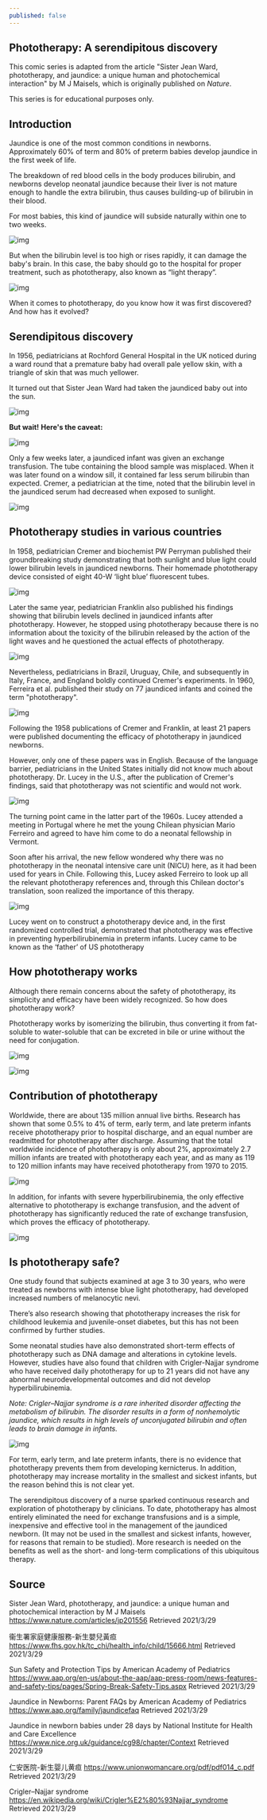 ```yaml
---
published: false
---
```


## **Phototherapy: A serendipitous discovery**

This comic series is adapted from the article "Sister Jean Ward, phototherapy, and jaundice: a unique human and photochemical interaction" by M J Maisels, which is originally published on *Nature*. 

This series is for educational purposes only.

## Introduction

Jaundice is one of the most common conditions in newborns. Approximately 60% of term and 80% of preterm babies develop jaundice in the first week of life.

The breakdown of red blood cells in the body produces bilirubin, and newborns develop neonatal jaundice because their liver is not mature enough to handle the extra bilirubin, thus causes building-up of bilirubin in their blood.

For most babies, this kind of jaundice will subside naturally within one to two weeks.

![img](https://img.xiumi.us/xmi/ua/2gsJP/i/c5811a864b24f1331e1eb0fe78b7a9fb-sz_335932.jpg?x-oss-process=style/xmwebp)

But when the bilirubin level is too high or rises rapidly, it can damage the baby's brain. In this case, the baby should go to the hospital for proper treatment, such as phototherapy, also known as “light therapy”.

![img](https://img.xiumi.us/xmi/ua/2gsJP/i/a87ea1f589f7b0f7a6d30c6821e882b0-sz_168825.jpg?x-oss-process=style/xmwebp)

When it comes to phototherapy, do you know how it was first discovered? And how has it evolved?

## Serendipitous discovery

In 1956, pediatricians at Rochford General Hospital in the UK noticed during a ward round that a premature baby had overall pale yellow skin, with a triangle of skin that was much yellower.

It turned out that Sister Jean Ward had taken the jaundiced baby out into the sun.

![img](https://img.xiumi.us/xmi/ua/2gsJP/i/19ee41820270a153000cf12288e0a11e-sz_881277.jpg?x-oss-process=style/xmwebp)

**But wait!** **Here's the caveat:**

![img](https://img.xiumi.us/xmi/ua/2gsJP/i/efc4db8734654ed4c87dfd7c411c15cb-sz_160062.jpg?x-oss-process=style/xmwebp)

Only a few weeks later, a jaundiced infant was given an exchange transfusion. The tube containing the blood sample was misplaced. When it was later found on a window sill, it contained far less serum bilirubin than expected. Cremer, a pediatrician at the time, noted that the bilirubin level in the jaundiced serum had decreased when exposed to sunlight.

![img](https://img.xiumi.us/xmi/ua/2gsJP/i/9d672bb569372c524c8adc9ffecec706-sz_273263.jpg?x-oss-process=style/xmwebp)

## Phototherapy studies in various countries

In 1958, pediatrician Cremer and biochemist PW Perryman published their groundbreaking study demonstrating that both sunlight and blue light could lower bilirubin levels in jaundiced newborns. Their homemade phototherapy device consisted of eight 40-W ‘light blue’ fluorescent tubes.

![img](https://img.xiumi.us/xmi/ua/2gsJP/i/b104c1397f6342abd9d5284aa6fcc1f4-sz_262219.jpg?x-oss-process=style/xmwebp)

Later the same year, pediatrician Franklin also published his findings showing that bilirubin levels declined in jaundiced infants after phototherapy. However, he stopped using phototherapy because there is no information about the toxicity of the bilirubin released by the action of the light waves and he questioned the actual effects of phototherapy.

![img](https://img.xiumi.us/xmi/ua/2gsJP/i/2ced0eb403bbc2ccdd733dccb274d33b-sz_371141.jpg?x-oss-process=style/xmwebp)

Nevertheless, pediatricians in Brazil, Uruguay, Chile, and subsequently in Italy, France, and England boldly continued Cremer's experiments. In 1960, Ferreira et al. published their study on 77 jaundiced infants and coined the term "phototherapy".

![img](https://img.xiumi.us/xmi/ua/2gsJP/i/58410091aa9c86e16419724c4c430f72-sz_531751.jpg?x-oss-process=style/xmwebp)

Following the 1958 publications of Cremer and Franklin, at least 21 papers were published documenting the efficacy of phototherapy in jaundiced newborns.

However, only one of these papers was in English. Because of the language barrier, pediatricians in the United States initially did not know much about phototherapy. Dr. Lucey in the U.S., after the publication of Cremer's findings, said that phototherapy was not scientific and would not work.

![img](https://img.xiumi.us/xmi/ua/2gsJP/i/ff9307c9a31b6780ca61f6731a5d6f21-sz_296514.jpg?x-oss-process=style/xmwebp)

The turning point came in the latter part of the 1960s. Lucey attended a meeting in Portugal where he met the young Chilean physician Mario Ferreiro and agreed to have him come to do a neonatal fellowship in Vermont.

Soon after his arrival, the new fellow wondered why there was no phototherapy in the neonatal intensive care unit (NICU) here, as it had been used for years in Chile. Following this, Lucey asked Ferreiro to look up all the relevant phototherapy references and, through this Chilean doctor's translation, soon realized the importance of this therapy.

![img](https://img.xiumi.us/xmi/ua/2gsJP/i/244dccea61df6a8e419f65b2c9cc3835-sz_252140.jpg?x-oss-process=style/xmwebp)

Lucey went on to construct a phototherapy device and, in the first randomized controlled trial, demonstrated that phototherapy was effective in preventing hyperbilirubinemia in preterm infants. Lucey came to be known as the ‘father’ of US phototherapy

## How phototherapy works

Although there remain concerns about the safety of phototherapy, its simplicity and efficacy have been widely recognized. So how does phototherapy work?

Phototherapy works by isomerizing the bilirubin, thus converting it from fat-soluble to water-soluble that can be excreted in bile or urine without the need for conjugation.

![img](https://img.xiumi.us/xmi/ua/2gsJP/i/23893e79439d01a6eb8a1b0c65cd3aa8-sz_226598.jpg?x-oss-process=style/xmwebp)

![img](https://img.xiumi.us/xmi/ua/2gsJP/i/7487d51766d113b7030e79c3dd71609f-sz_388928.jpg?x-oss-process=style/xmwebp)

## Contribution of phototherapy

Worldwide, there are about 135 million annual live births. Research has shown that some 0.5% to 4% of term, early term, and late preterm infants receive phototherapy prior to hospital discharge, and an equal number are readmitted for phototherapy after discharge. Assuming that the total worldwide incidence of phototherapy is only about 2%, approximately 2.7 million infants are treated with phototherapy each year, and as many as 119 to 120 million infants may have received phototherapy from 1970 to 2015.

![img](https://img.xiumi.us/xmi/ua/2gsJP/i/7275fb764e05a1c46f14b92e8e1fe1fb-sz_340575.jpg?x-oss-process=style/xmwebp)

In addition, for infants with severe hyperbilirubinemia, the only effective alternative to phototherapy is exchange transfusion, and the advent of phototherapy has significantly reduced the rate of exchange transfusion, which proves the efficacy of phototherapy.

![img](https://img.xiumi.us/xmi/ua/2gsJP/i/17853431a139caa6a78b031869ec9026-sz_324070.jpg?x-oss-process=style/xmwebp)

## Is phototherapy safe?

One study found that subjects examined at age 3 to 30 years, who were treated as newborns with intense blue light phototherapy, had developed increased numbers of melanocytic nevi.

There’s also research showing that phototherapy increases the risk for childhood leukemia and juvenile-onset diabetes, but this has not been confirmed by further studies.

Some neonatal studies have also demonstrated short-term effects of phototherapy such as DNA damage and alterations in cytokine levels. However, studies have also found that children with Crigler-Najjar syndrome who have received daily phototherapy for up to 21 years did not have any abnormal neurodevelopmental outcomes and did not develop hyperbilirubinemia.

*Note: Crigler–Najjar syndrome is a rare inherited disorder affecting the metabolism of bilirubin. The disorder results in a form of nonhemolytic jaundice, which results in high levels of unconjugated bilirubin and often leads to brain damage in infants.*

![img](https://img.xiumi.us/xmi/ua/2gsJP/i/4c74c4b93ae29eafcbe3c0df592dcad7-sz_172913.jpg?x-oss-process=style/xmwebp)

For term, early term, and late preterm infants, there is no evidence that phototherapy prevents them from developing kernicterus. In addition, phototherapy may increase mortality in the smallest and sickest infants, but the reason behind this is not clear yet.

The serendipitous discovery of a nurse sparked continuous research and exploration of phototherapy by clinicians. To date, phototherapy has almost entirely eliminated the need for exchange transfusions and is a simple, inexpensive and effective tool in the management of the jaundiced newborn. (It may not be used in the smallest and sickest infants, however, for reasons that remain to be studied). More research is needed on the benefits as well as the short- and long-term complications of this ubiquitous therapy.

## Source

Sister Jean Ward, phototherapy, and jaundice: a unique human and photochemical interaction by M J Maisels https://www.nature.com/articles/jp201556 Retrieved 2021/3/29

衞生署家庭健康服務-新生嬰兒黃疸 https://www.fhs.gov.hk/tc_chi/health_info/child/15666.html Retrieved 2021/3/29

Sun Safety and Protection Tips by American Academy of Pediatrics https://www.aap.org/en-us/about-the-aap/aap-press-room/news-features-and-safety-tips/pages/Spring-Break-Safety-Tips.aspx Retrieved 2021/3/29


Jaundice in Newborns: Parent FAQs by American Academy of Pediatrics https://www.aap.org/family/jaundicefaq Retrieved 2021/3/29

Jaundice in newborn babies under 28 days by National Institute for Health and Care Excellence
https://www.nice.org.uk/guidance/cg98/chapter/Context Retrieved 2021/3/29

仁安医院-新生婴儿黄疸 https://www.unionwomancare.org/pdf/pdf014_c.pdf Retrieved 2021/3/29

Crigler–Najjar syndrome https://en.wikipedia.org/wiki/Crigler%E2%80%93Najjar_syndrome Retrieved 2021/3/29

 
